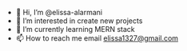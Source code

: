 - 👋 Hi, I’m @elissa-alarmani
- 👀 I’m interested in create new projects
- 🌱 I’m currently learning MERN stack 
- 📫 How to reach me email elissa1327@gmail.com

<!---
elissa-alarmani/elissa-alarmani is a ✨ special ✨ repository because its `README.md` (this file) appears on your GitHub profile.
You can click the Preview link to take a look at your changes.
--->
